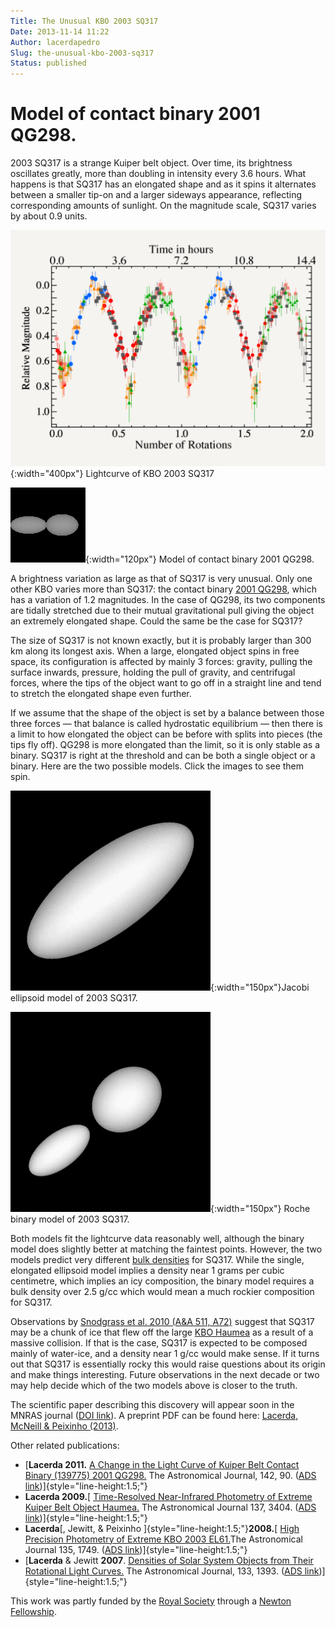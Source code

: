 ```yaml
---
Title: The Unusual KBO 2003 SQ317
Date: 2013-11-14 11:22
Author: lacerdapedro
Slug: the-unusual-kbo-2003-sq317
Status: published
---
```


# Model of contact binary 2001 QG298.

2003 SQ317 is a strange Kuiper belt object. Over time, its brightness oscillates greatly, more than doubling in intensity every 3.6 hours. What happens is that SQ317 has an elongated shape and as it spins it alternates between a smaller tip-on and a larger sideways appearance, reflecting corresponding amounts of sunlight. On the magnitude scale, SQ317 varies by about 0.9 units.

<!-- \[caption id="attachment_1174" align="aligncenter" width="400"\]![img_0060](https://lacerdapedro.files.wordpress.com/2013/11/img_0060.png?w=800){.aligncenter .size-medium .wp-image-1174 width="400" height="300"} Lightcurve of KBO 2003 SQ317.\[/caption\] -->
![Lightcurve of KBO 2003 SQ317.](figs/2013/11/img_0060.png){:width="400px"} Lightcurve of KBO 2003 SQ317

<!-- \[caption id="attachment_449" align="alignleft" width="120"\][![KBO 2001 QG298 model](http://lacerdapedro.files.wordpress.com/2013/11/qg982fitduo0-21077.gif){.size-full .wp-image-449 width="120" height="120"}](http://lacerdapedro.files.wordpress.com/2013/11/qg982fitduo0-21077.gif) Model of contact binary 2001 QG298.\[/caption\] -->
![Model of contact binary 2001 QG298.](figs/2013/11/qg982fitduo0-21077.gif){:width="120px"} Model of contact binary 2001 QG298.

A brightness variation as large as that of SQ317 is very unusual. Only one other KBO varies more than SQ317: the contact binary [2001 QG298](extreme-and-extremely-tilted-kbo/ "Extreme and Extremely Tilted KBO"), which has a variation of 1.2 magnitudes. In the case of QG298, its two components are tidally stretched due to their mutual gravitational pull giving the object an extremely elongated shape. Could the same be the case for SQ317?

The size of SQ317 is not known exactly, but it is probably larger than 300 km along its longest axis. When a large, elongated object spins in free space, its configuration is affected by mainly 3 forces: gravity, pulling the surface inwards, pressure, holding the pull of gravity, and centrifugal forces, where the tips of the object want to go off in a straight line and tend to stretch the elongated shape even further.

If we assume that the shape of the object is set by a balance between those three forces — that balance is called hydrostatic equilibrium — then there is a limit to how elongated the object can be before with splits into pieces (the tips fly off). QG298 is more elongated than the limit, so it is only stable as a binary. SQ317 is right at the threshold and can be both a single object or a binary. Here are the two possible models. Click the images to see them spin.

<!-- \[caption id="attachment_475" align="alignright" width="150"\][![2003 SQ317 Jacobi ellipsoid model](http://lacerdapedro.files.wordpress.com/2013/11/2003sq317_ellipsoid.gif?w=150 "Jacobi ellipsoid model of 2003 SQ317."){.size-thumbnail .wp-image-475 width="150" height="150"}](http://lacerdapedro.files.wordpress.com/2013/11/2003sq317_ellipsoid.gif) Jacobi ellipsoid model of 2003 SQ317.\[/caption\] -->

<!-- \[caption id="attachment_474" align="alignnone" width="150"\][![2003 SQ317 Roche binary model](http://lacerdapedro.files.wordpress.com/2013/11/2003sq317_binary.gif?w=150){.size-thumbnail .wp-image-474 width="150" height="150"}](http://lacerdapedro.files.wordpress.com/2013/11/2003sq317_binary.gif) Roche binary model of 2003 SQ317.\[/caption\] -->
![Jacobi ellipsoid model of 2003 SQ317.](figs/2013/11/2003sq317_ellipsoid.gif){:width="150px"}Jacobi ellipsoid model of 2003 SQ317.

![Roche binary model of 2003 SQ317.](figs/2013/11/2003sq317_binary.gif){:width="150px"} Roche binary model of 2003 SQ317.

Both models fit the lightcurve data reasonably well, although the binary model does slightly better at matching the faintest points. However, the two models predict very different [bulk densities](density "Density") for SQ317. While the single, elongated ellipsoid model implies a density near 1 grams per cubic centimetre, which implies an icy composition, the binary model requires a bulk density over 2.5 g/cc which would mean a much rockier composition for SQ317.

Observations by [Snodgrass et al. 2010 (A&A 511, A72)](http://labs.adsabs.harvard.edu/adsabs/abs/2010A&A...511A..72S?) suggest that SQ317 may be a chunk of ice that flew off the large [KBO Haumea](the-dark-red-spot-on-dwarf-planet-haumea "The Dark Red Spot on Dwarf Planet Haumea") as a result of a massive collision. If that is the case, SQ317 is expected to be composed mainly of water-ice, and a density near 1 g/cc would make sense. If it turns out that SQ317 is essentially rocky this would raise questions about its origin and make things interesting. Future observations in the next decade or two may help decide which of the two models above is closer to the truth.

The scientific paper describing this discovery will appear soon in the MNRAS journal ([DOI link](http://dx.doi.org/10.1093/mnras/stt2180)). A preprint PDF can be found here: [Lacerda, McNeill & Peixinho (2013)](https://arxiv.org/pdf/1309.1671v1.pdf).

Other related publications:

-   [**Lacerda 2011.** [A Change in the Light Curve of Kuiper Belt Contact Binary (139775) 2001 QG298.](http://goo.gl/P1NG5) The Astronomical Journal, 142, 90. ([ADS link](http://labs.adsabs.harvard.edu/adsabs/abs/2011AJ....142...90L/))]{style="line-height:1.5;"}
-   **Lacerda 2009.**[ [Time-Resolved Near-Infrared Photometry of Extreme Kuiper Belt Object Haumea.](http://goo.gl/gUzzs) The Astronomical Journal 137, 3404. ([ADS link](http://labs.adsabs.harvard.edu/adsabs/abs/2009AJ....137.3404L/))]{style="line-height:1.5;"}
-   **Lacerda**[, Jewitt, & Peixinho ]{style="line-height:1.5;"}**2008.**[ [High Precision Photometry of Extreme KBO 2003 EL61.](http://goo.gl/ecG1U)The Astronomical Journal 135, 1749. ([ADS link](http://labs.adsabs.harvard.edu/adsabs/abs/2008AJ....135.1749L/))]{style="line-height:1.5;"}
-   [**Lacerda** & Jewitt **2007**. [Densities of Solar System Objects from Their Rotational Light Curves.](http://goo.gl/wAhCI) The Astronomical Journal, 133, 1393. ([ADS link](http://labs.adsabs.harvard.edu/adsabs/abs/2007AJ....133.1393L/))]{style="line-height:1.5;"}

This work was partly funded by the [Royal Society](https://royalsociety.org) through a [Newton Fellowship](http://newtonfellowships.org).
